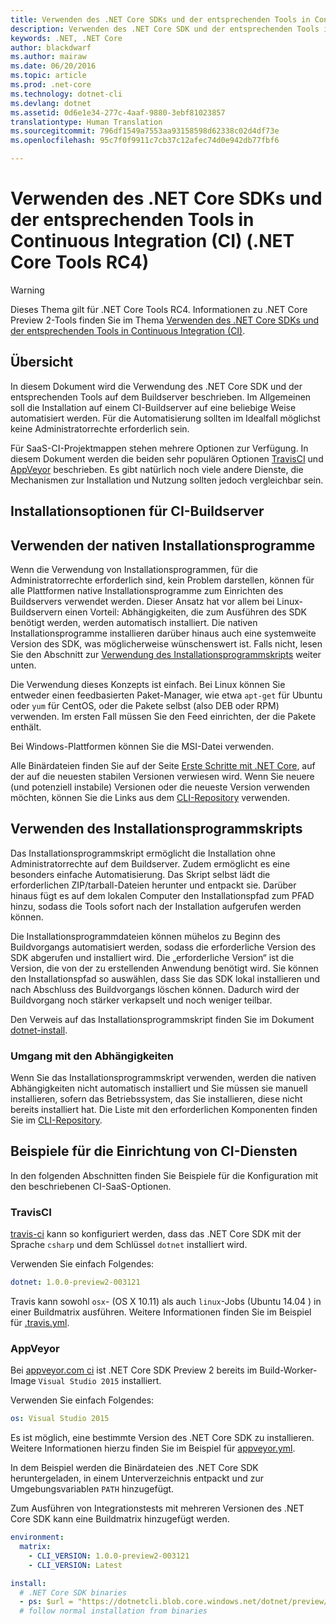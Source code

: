 ```yaml
---
title: Verwenden des .NET Core SDKs und der entsprechenden Tools in Continuous Integration (CI) | Microsoft-Dokumentation
description: Verwenden des .NET Core SDK und der entsprechenden Tools in Continuous Integration (CI)
keywords: .NET, .NET Core
author: blackdwarf
ms.author: mairaw
ms.date: 06/20/2016
ms.topic: article
ms.prod: .net-core
ms.technology: dotnet-cli
ms.devlang: dotnet
ms.assetid: 0d6e1e34-277c-4aaf-9880-3ebf81023857
translationtype: Human Translation
ms.sourcegitcommit: 796df1549a7553aa93158598d62338c02d4df73e
ms.openlocfilehash: 95c7f0f9911c7cb37c12afec74d0e942db77fbf6

---
```


# <a name="using-net-core-sdk-and-tools-in-continuous-integration-ci-net-core-tools-rc4"></a>Verwenden des .NET Core SDKs und der entsprechenden Tools in Continuous Integration (CI) (.NET Core Tools RC4)

> [!WARNING]
> Dieses Thema gilt für .NET Core Tools RC4. Informationen zu .NET Core Preview 2-Tools finden Sie im Thema [Verwenden des .NET Core SDKs und der entsprechenden Tools in Continuous Integration (CI)](../../tools/using-ci-with-cli.md).

## <a name="overview"></a>Übersicht
In diesem Dokument wird die Verwendung des .NET Core SDK und der entsprechenden Tools auf dem Buildserver beschrieben. Im Allgemeinen soll die Installation auf einem CI-Buildserver auf eine beliebige Weise automatisiert werden. Für die Automatisierung sollten im Idealfall möglichst keine Administratorrechte erforderlich sein. 

Für SaaS-CI-Projektmappen stehen mehrere Optionen zur Verfügung. In diesem Dokument werden die beiden sehr populären Optionen [TravisCI](https://travis-ci.org/) und [AppVeyor](https://www.appveyor.com/) beschrieben. Es gibt natürlich noch viele andere Dienste, die Mechanismen zur Installation und Nutzung sollten jedoch vergleichbar sein.

## <a name="installation-options-for-ci-build-servers"></a>Installationsoptionen für CI-Buildserver

## <a name="using-the-native-installers"></a>Verwenden der nativen Installationsprogramme
Wenn die Verwendung von Installationsprogrammen, für die Administratorrechte erforderlich sind, kein Problem darstellen, können für alle Plattformen native Installationsprogramme zum Einrichten des Buildservers verwendet werden. Dieser Ansatz hat vor allem bei Linux-Buildservern einen Vorteil: Abhängigkeiten, die zum Ausführen des SDK benötigt werden, werden automatisch installiert. Die nativen Installationsprogramme installieren darüber hinaus auch eine systemweite Version des SDK, was möglicherweise wünschenswert ist. Falls nicht, lesen Sie den Abschnitt zur [Verwendung des Installationsprogrammskripts](#using-the-installer-script) weiter unten. 

Die Verwendung dieses Konzepts ist einfach. Bei Linux können Sie entweder einen feedbasierten Paket-Manager, wie etwa `apt-get` für Ubuntu oder `yum` für CentOS, oder die Pakete selbst (also DEB oder RPM) verwenden. Im ersten Fall müssen Sie den Feed einrichten, der die Pakete enthält.

Bei Windows-Plattformen können Sie die MSI-Datei verwenden. 

Alle Binärdateien finden Sie auf der Seite [Erste Schritte mit .NET Core](https://aka.ms/dotnetcoregs), auf der auf die neuesten stabilen Versionen verwiesen wird. Wenn Sie neuere (und potenziell instabile) Versionen oder die neueste Version verwenden möchten, können Sie die Links aus dem [CLI-Repository](https://github.com/dotnet/cli) verwenden. 

## <a name="using-the-installer-script"></a>Verwenden des Installationsprogrammskripts
Das Installationsprogrammskript ermöglicht die Installation ohne Administratorrechte auf dem Buildserver. Zudem ermöglicht es eine besonders einfache Automatisierung. Das Skript selbst lädt die erforderlichen ZIP/tarball-Dateien herunter und entpackt sie. Darüber hinaus fügt es auf dem lokalen Computer den Installationspfad zum PFAD hinzu, sodass die Tools sofort nach der Installation aufgerufen werden können. 

Die Installationsprogrammdateien können mühelos zu Beginn des Buildvorgangs automatisiert werden, sodass die erforderliche Version des SDK abgerufen und installiert wird. Die „erforderliche Version“ ist die Version, die von der zu erstellenden Anwendung benötigt wird. Sie können den Installationspfad so auswählen, dass Sie das SDK lokal installieren und nach Abschluss des Buildvorgangs löschen können. Dadurch wird der Buildvorgang noch stärker verkapselt und noch weniger teilbar. 

Den Verweis auf das Installationsprogrammskript finden Sie im Dokument [dotnet-install](dotnet-install-script.md). 

### <a name="dealing-with-the-dependencies"></a>Umgang mit den Abhängigkeiten
Wenn Sie das Installationsprogrammskript verwenden, werden die nativen Abhängigkeiten nicht automatisch installiert und Sie müssen sie manuell installieren, sofern das Betriebssystem, das Sie installieren, diese nicht bereits installiert hat. Die Liste mit den erforderlichen Komponenten finden Sie im [CLI-Repository](https://github.com/dotnet/core/blob/master/Documentation/prereqs.md). 

## <a name="ci-services-setup-examples"></a>Beispiele für die Einrichtung von CI-Diensten
In den folgenden Abschnitten finden Sie Beispiele für die Konfiguration mit den beschriebenen CI-SaaS-Optionen. 

### <a name="travisci"></a>TravisCI

[travis-ci](https://travis-ci.org/) kann so konfiguriert werden, dass das .NET Core SDK mit der Sprache `csharp` und dem Schlüssel `dotnet` installiert wird.

Verwenden Sie einfach Folgendes:

```yaml
dotnet: 1.0.0-preview2-003121
```

Travis kann sowohl `osx`- (OS X 10.11) als auch `linux`-Jobs (Ubuntu 14.04 ) in einer Buildmatrix ausführen. Weitere Informationen finden Sie im Beispiel für [.travis.yml](https://github.com/dotnet/docs/blob/master/.travis.yml).

### <a name="appveyor"></a>AppVeyor

Bei [appveyor.com ci](https://www.appveyor.com/) ist .NET Core SDK Preview 2 bereits im Build-Worker-Image `Visual Studio 2015` installiert.

Verwenden Sie einfach Folgendes:

```yaml
os: Visual Studio 2015
```

Es ist möglich, eine bestimmte Version des .NET Core SDK zu installieren. Weitere Informationen hierzu finden Sie im Beispiel für [appveyor.yml](https://github.com/dotnet/docs/blob/master/appveyor.yml). 

In dem Beispiel werden die Binärdateien des .NET Core SDK heruntergeladen, in einem Unterverzeichnis entpackt und zur Umgebungsvariablen `PATH` hinzugefügt.

Zum Ausführen von Integrationstests mit mehreren Versionen des .NET Core SDK kann eine Buildmatrix hinzugefügt werden.

```yaml
environment:
  matrix:
    - CLI_VERSION: 1.0.0-preview2-003121
    - CLI_VERSION: Latest

install:
  # .NET Core SDK binaries
  - ps: $url = "https://dotnetcli.blob.core.windows.net/dotnet/preview/Binaries/$($env:CLI_VERSION)/dotnet-dev-win-x64.$($env:CLI_VERSION.ToLower()).zip"
  # follow normal installation from binaries
```


<!--HONumber=Feb17_HO2-->


